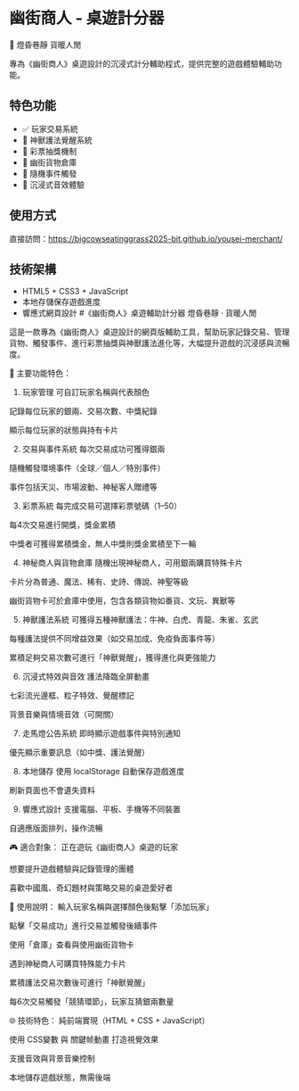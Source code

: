 # 幽街商人 - 桌遊計分器

🍶 燈昏巷靜 貨暖人閒

專為《幽街商人》桌遊設計的沉浸式計分輔助程式，提供完整的遊戲體驗輔助功能。

## 特色功能
- ✅ 玩家交易系統
- 🐉 神獸護法覺醒系統  
- 🎲 彩票抽獎機制
- 🏮 幽街貨物倉庫
- 🎯 隨機事件觸發
- 🎵 沉浸式音效體驗

## 使用方式
直接訪問：https://bigcowseatinggrass2025-bit.github.io/yousei-merchant/

## 技術架構
- HTML5 + CSS3 + JavaScript
- 本地存儲保存遊戲進度
- 響應式網頁設計
#《幽街商人》桌遊輔助計分器
燈昏巷靜 · 貨暖人閒

這是一款專為《幽街商人》桌遊設計的網頁版輔助工具，幫助玩家記錄交易、管理貨物、觸發事件、進行彩票抽獎與神獸護法進化等，大幅提升遊戲的沉浸感與流暢度。

🌟 主要功能特色：
1. 玩家管理
可自訂玩家名稱與代表顏色

記錄每位玩家的銀兩、交易次數、中獎紀錄

顯示每位玩家的狀態與持有卡片

2. 交易與事件系統
每次交易成功可獲得銀兩

隨機觸發環境事件（全球／個人／特別事件）

事件包括天災、市場波動、神秘客人贈禮等

3. 彩票系統
每完成交易可選擇彩票號碼（1–50）

每4次交易進行開獎，獎金累積

中獎者可獲得累積獎金，無人中獎則獎金累積至下一輪

4. 神秘商人與貨物倉庫
隨機出現神秘商人，可用銀兩購買特殊卡片

卡片分為普通、魔法、稀有、史詩、傳說、神聖等級

幽街貨物卡可於倉庫中使用，包含各類貨物如番貨、文玩、異獸等

5. 神獸護法系統
可獲得五種神獸護法：牛神、白虎、青龍、朱雀、玄武

每種護法提供不同增益效果（如交易加成、免疫負面事件等）

累積足夠交易次數可進行「神獸覺醒」，獲得進化與更強能力

6. 沉浸式特效與音效
護法降臨全屏動畫

七彩流光邊框、粒子特效、覺醒標記

背景音樂與情境音效（可開關）

7. 走馬燈公告系統
即時顯示遊戲事件與特別通知

優先顯示重要訊息（如中獎、護法覺醒）

8. 本地儲存
使用 localStorage 自動保存遊戲進度

刷新頁面也不會遺失資料

9. 響應式設計
支援電腦、平板、手機等不同裝置

自適應版面排列，操作流暢

🎮 適合對象：
正在遊玩《幽街商人》桌遊的玩家

想要提升遊戲體驗與記錄管理的團體

喜歡中國風、奇幻題材與策略交易的桌遊愛好者

📜 使用說明：
輸入玩家名稱與選擇顏色後點擊「添加玩家」

點擊「交易成功」進行交易並觸發後續事件

使用「倉庫」查看與使用幽街貨物卡

遇到神秘商人可購買特殊能力卡片

累積護法交易次數後可進行「神獸覺醒」

每6次交易觸發「競猜環節」，玩家互猜銀兩數量

🌐 技術特色：
純前端實現（HTML + CSS + JavaScript）

使用 CSS變數 與 關鍵帧動畫 打造視覺效果

支援音效與背景音樂控制

本地儲存遊戲狀態，無需後端
